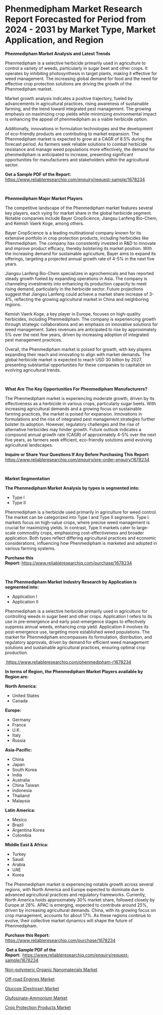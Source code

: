 <p><h1>Phenmedipham Market Research Report Forecasted for Period from 2024 -  2031 by Market Type, Market Application, and Region</h1></p><p><strong>Phenmedipham Market Analysis and Latest Trends</strong></p>
<p><p>Phenmedipham is a selective herbicide primarily used in agriculture to control a variety of weeds, particularly in sugar beet and other crops. It operates by inhibiting photosynthesis in target plants, making it effective for weed management. The increasing global demand for food and the need for effective crop protection solutions are driving the growth of the Phenmedipham market.</p><p>Market growth analysis indicates a positive trajectory, fueled by advancements in agricultural practices, rising awareness of sustainable farming, and the trend toward integrated pest management. The growing emphasis on maximizing crop yields while minimizing environmental impact is enhancing the appeal of phenmedipham as a viable herbicide option. </p><p>Additionally, innovations in formulation technologies and the development of eco-friendly products are contributing to market expansion. The Phenmedipham market is expected to grow at a CAGR of 8.5% during the forecast period. As farmers seek reliable solutions to combat herbicide resistance and manage weed populations more effectively, the demand for phenmedipham is anticipated to increase, presenting significant opportunities for manufacturers and stakeholders within the agricultural sector.</p></p>
<p><strong>Get a Sample PDF of the Report:&nbsp;</strong> <a href="https://www.reliableresearchiq.com/enquiry/request-sample/1678234?utm_campaign=104&utm_medium=2&utm_source=Github&utm_content=ia&utm_term=14102024&utm_id=phenmedipham">https://www.reliableresearchiq.com/enquiry/request-sample/1678234</a></p>
<p>&nbsp;</p>
<p><strong>Phenmedipham Major Market Players</strong></p>
<p><p>The competitive landscape of the Phenmedipham market features several key players, each vying for market share in the global herbicide segment. Notable companies include Bayer CropScience, Jiangsu Lanfeng Bio-Chem, and Kemish Vaerk Koge, among others. </p><p>Bayer CropScience is a leading multinational company known for its extensive portfolio in crop protection products, including herbicides like Phenmedipham. The company has consistently invested in R&D to innovate and improve product efficacy, thereby bolstering its market position. With the increasing demand for sustainable agriculture, Bayer aims to expand its offerings, targeting a projected annual growth rate of 4-5% in the next five years.</p><p>Jiangsu Lanfeng Bio-Chem specializes in agrochemicals and has reported steady growth fueled by expanding operations in Asia. The company is channeling investments into enhancing its production capacity to meet rising demand, particularly in the herbicide sector. Future projections suggest that Jiangsu Lanfeng could achieve a market share increase of 3-4%, reflecting the growing agricultural market in China and neighboring regions.</p><p>Kemish Vaerk Koge, a key player in Europe, focuses on high-quality herbicides, including Phenmedipham. The company is experiencing growth through strategic collaborations and an emphasis on innovative solutions for weed management. Sales revenues are anticipated to rise by approximately 5% over the next few years, driven by increasing adoption of integrated pest management practices.</p><p>Overall, the Phenmedipham market is poised for growth, with key players expanding their reach and innovating to align with market demands. The global herbicide market is expected to reach USD 30 billion by 2027, presenting substantial opportunities for these companies to capitalize on evolving agricultural trends.</p></p>
<p>&nbsp;</p>
<p><strong>What Are The Key Opportunities For Phenmedipham Manufacturers?</strong></p>
<p><p>The Phenmedipham market is experiencing moderate growth, driven by its effectiveness as a herbicide in various crops, particularly sugar beets. With increasing agricultural demands and a growing focus on sustainable farming practices, the market is poised for expansion. Innovations in formulations and the rise of integrated pest management strategies further bolster its adoption. However, regulatory challenges and the rise of alternative herbicides may hinder growth. Future outlook indicates a compound annual growth rate (CAGR) of approximately 4-5% over the next five years, as farmers seek efficient, eco-friendly solutions amid evolving agricultural landscapes.</p></p>
<p><strong>Inquire or Share Your Questions If Any Before Purchasing This Report:</strong> <a href="https://www.reliableresearchiq.com/enquiry/pre-order-enquiry/1678234?utm_campaign=104&utm_medium=2&utm_source=Github&utm_content=ia&utm_term=14102024&utm_id=phenmedipham">https://www.reliableresearchiq.com/enquiry/pre-order-enquiry/1678234</a></p>
<p>&nbsp;</p>
<p><strong>Market Segmentation</strong></p>
<p><strong>The Phenmedipham Market Analysis by types is segmented into:</strong></p>
<p><ul><li>Type I</li><li>Type II</li></ul></p>
<p><p>Phenmedipham is a herbicide used primarily in agriculture for weed control. The market can be categorized into Type I and Type II segments. Type I markets focus on high-value crops, where precise weed management is crucial for maximizing yields. In contrast, Type II markets cater to large-scale commodity crops, emphasizing cost-effectiveness and broader application. Both types reflect differing agricultural practices and economic considerations, influencing how Phenmedipham is marketed and adopted in various farming systems.</p></p>
<p><strong>Purchase this Report:&nbsp;</strong><a href="https://www.reliableresearchiq.com/purchase/1678234?utm_campaign=104&utm_medium=2&utm_source=Github&utm_content=ia&utm_term=14102024&utm_id=phenmedipham">https://www.reliableresearchiq.com/purchase/1678234</a></p>
<p>&nbsp;</p>
<p><strong>The Phenmedipham Market Industry Research by Application is segmented into:</strong></p>
<p><ul><li>Application I</li><li>Application II</li></ul></p>
<p><p>Phenmedipham is a selective herbicide primarily used in agriculture for controlling weeds in sugar beet and other crops. Application I refers to its use in pre-emergence and early post-emergence stages to effectively suppress annual weeds, enhancing crop yield. Application II involves its post-emergence use, targeting more established weed populations. The market for Phenmedipham encompasses its formulation, distribution, and regulatory approvals, driven by demand for efficient weed management solutions and sustainable agricultural practices, ensuring optimal crop production.</p></p>
<p><a href="https://www.reliableresearchiq.com/phenmedipham-r1678234?utm_campaign=104&utm_medium=2&utm_source=Github&utm_content=ia&utm_term=14102024&utm_id=phenmedipham">&nbsp;https://www.reliableresearchiq.com/phenmedipham-r1678234</a></p>
<p><strong>In terms of Region, the Phenmedipham Market Players available by Region are:</strong></p>
<p>
    <p> <strong> North America: </strong>
        <ul>
            <li>United States</li>
            <li>Canada</li>
        </ul>
        </p> 
    <p> <strong> Europe: </strong>
        <ul>
            <li>Germany</li>
            <li>France</li>
            <li>U.K.</li>
            <li>Italy</li>
            <li>Russia</li>
        </ul>
        </p> 
    <p> <strong> Asia-Pacific: </strong>
        <ul>
            <li>China</li>
            <li>Japan</li>
            <li>South Korea</li>
            <li>India</li>
            <li>Australia</li>
            <li>China Taiwan</li>
            <li>Indonesia</li>
            <li>Thailand</li>
            <li>Malaysia</li>
        </ul>
        </p> 
    <p> <strong> Latin America: </strong>
        <ul>
            <li>Mexico</li>
            <li>Brazil</li>
            <li>Argentina Korea</li>
            <li>Colombia</li>
        </ul>
        </p> 
    <p> <strong> Middle East & Africa: </strong>
        <ul>
            <li>Turkey</li>
            <li>Saudi</li>
            <li>Arabia</li>
            <li>UAE</li>
            <li>Korea</li>
        </ul>
    </p>
    </p>
<p><p>The Phenmedipham market is experiencing notable growth across several regions, with North America and Europe expected to dominate due to advanced agricultural practices and regulatory frameworks. Currently, North America holds approximately 30% market share, followed closely by Europe at 28%. APAC is emerging, expected to contribute around 25%, driven by increasing agricultural demands. China, with its growing focus on crop management, accounts for about 17%. As these regions continue to evolve, their collective market dynamics will shape the future of Phenmedipham.</p></p>
<p><strong>Purchase this Report: </strong><a href="https://www.reliableresearchiq.com/purchase/1678234?utm_campaign=104&utm_medium=2&utm_source=Github&utm_content=ia&utm_term=14102024&utm_id=phenmedipham">https://www.reliableresearchiq.com/purchase/1678234</a></p>
<p>&nbsp;<strong>Get a Sample PDF of the Report:&nbsp;&nbsp;</strong><a href="https://www.reliableresearchiq.com/enquiry/request-sample/1678234?utm_campaign=104&utm_medium=2&utm_source=Github&utm_content=ia&utm_term=14102024&utm_id=phenmedipham">https://www.reliableresearchiq.com/enquiry/request-sample/1678234</a></p>
<p><strong></strong></p>
<p><p><a href="https://www.linkedin.com/pulse/global-non-polymeric-organic-nanomaterials-market-projected-kzjyf?utm_campaign=104&utm_medium=2&utm_source=Github&utm_content=ia&utm_term=14102024&utm_id=phenmedipham">Non-polymeric Organic Nanomaterials Market</a></p><p><a href="https://www.linkedin.com/pulse/off-road-engines-market-matrix-applications-agriculturalmachineryconstructionmachinerygenerator-mxwxf?utm_campaign=104&utm_medium=2&utm_source=Github&utm_content=ia&utm_term=14102024&utm_id=phenmedipham">Off-road Engines Market</a></p><p><a href="https://www.linkedin.com/pulse/glucose-dextrose-market-global-regional-analysis-focus-uqjcf?utm_campaign=104&utm_medium=2&utm_source=Github&utm_content=ia&utm_term=14102024&utm_id=phenmedipham">Glucose (Dextrose) Market</a></p><p><a href="https://github.com/haydee0czminge/Market-Research-Report-List-1/blob/main/glufosinate-ammonium-market.md?utm_campaign=104&utm_medium=2&utm_source=Github&utm_content=ia&utm_term=14102024&utm_id=phenmedipham">Glufosinate-Ammonium Market</a></p><p><a href="https://github.com/malandranz3ggo/Market-Research-Report-List-1/blob/main/crop-protection-products-market.md?utm_campaign=104&utm_medium=2&utm_source=Github&utm_content=ia&utm_term=14102024&utm_id=phenmedipham">Crop Protection Products Market</a></p></p>